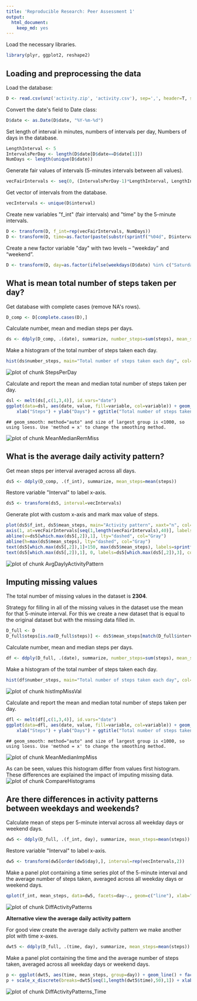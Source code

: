 ```yaml
---
title: 'Reproducible Research: Peer Assessment 1'
output:
  html_document:
    keep_md: yes
---
```


Load the necessary libraries.

```r
library(plyr, ggplot2, reshape2)
```

## Loading and preprocessing the data
Load the database:

```r
D <- read.csv(unz('activity.zip', 'activity.csv'), sep=',', header=T, stringsAsFactor=F)
```

Convert the date's field to Date class:

```r
D$date <- as.Date(D$date, "%Y-%m-%d")
```

Set length of interval in minutes, numbers of intervals per day, Numbers of days in the database.

```r
LengthInterval <- 5
IntervalsPerDay <- length(D$date[D$date==D$date[1]])
NumDays <- length(unique(D$date))
```

Generate fair values of intervals (5-minutes intervals between all values).

```r
vecFairIntervals <- seq(0, (IntervalsPerDay-1)*LengthInterval, LengthInterval)
```

Get vector of intervals from the database.

```r
vecIntervals <- unique(D$interval)
```

Create new variables "f_int" (fair intervals) and "time" by the 5-minute intervals.

```r
D <- transform(D, f_int=rep(vecFairIntervals, NumDays))
D <- transform(D, time=as.factor(paste(substr(sprintf("%04d", D$interval), 1, 2), ":", substr(sprintf("%04d", D$interval), 3, 4), sep="")))
```

Create a new factor variable "day" with two levels – “weekday” and “weekend”.

```r
D <- transform(D, day=as.factor(ifelse(weekdays(D$date) %in% c("Saturday","Sunday"),"weekend","weekday")))
```

## What is mean total number of steps taken per day?

Get database with complete cases (remove NA's rows).

```r
D_comp <- D[complete.cases(D),]
```

Calculate number, mean and median steps per days.

```r
ds <- ddply(D_comp, .(date), summarize, number_steps=sum(steps), mean_steps=mean(steps), median_steps=median(steps))
```

Make a histogram of the total number of steps taken each day.

```r
hist(ds$number_steps, main="Total number of steps taken each day", col="Red", xlab="Steps", ylab="Days")
```

![plot of chunk StepsPerDay](figure/StepsPerDay.png) 

Calculate and report the mean and median total number of steps taken per day.

```r
dsl <- melt(ds[,c(1,3,4)], id.vars="date")
ggplot(data=dsl, aes(date, value, fill=variable, col=variable)) + geom_point() + geom_smooth() +
    xlab("Steps") + ylab("Days") + ggtitle("Total number of steps taken each day")
```

```
## geom_smooth: method="auto" and size of largest group is <1000, so using loess. Use 'method = x' to change the smoothing method.
```

![plot of chunk MeanMedianRemMiss](figure/MeanMedianRemMiss.png) 


## What is the average daily activity pattern?

Get mean steps per interval averaged across all days.

```r
ds5 <- ddply(D_comp, .(f_int), summarize, mean_steps=mean(steps))
```

Restore variable "Interval" to label x-axis.

```r
ds5 <- transform(ds5, interval=vecIntervals)
```

Generate plot with custom x-axis and mark max value of steps.

```r
plot(ds5$f_int, ds5$mean_steps, main="Activity pattern", xaxt="n", col="Red", type="l", xlab="5-minute interval", ylab="Average total number of steps taken per day")
axis(1, at=vecFairIntervals[seq(1,length(vecFairIntervals),40)], labels=vecIntervals[seq(1,length(vecIntervals),40)])
abline(v=ds5[which.max(ds5[,2]),1], lty="dashed", col="Gray")
abline(h=max(ds5$mean_steps), lty="dashed", col="Gray")
text(ds5[which.max(ds5[,2]),1]+150, max(ds5$mean_steps), labels=sprintf("%4.2f", max(ds5$mean_steps)), col="Blue")
text(ds5[which.max(ds5[,2]),1], 0, labels=ds5[which.max(ds5[,2]),3], col="Blue")
```

![plot of chunk AvgDaylyActivityPattern](figure/AvgDaylyActivityPattern.png) 



## Imputing missing values


The total number of missing values in the dataset is **2304**.

Strategy for filling in all of the missing values in the dataset use the mean for that 5-minute interval. For this we create a new dataset that is equal to the original dataset but with the missing data filled in.

```r
D_full <- D
D_full$steps[is.na(D_full$steps)] <- ds5$mean_steps[match(D_full$interval, ds5$interval)][is.na(D_full$steps)]
```

Calculate number, mean and median steps per days.

```r
df <- ddply(D_full, .(date), summarize, number_steps=sum(steps), mean_steps=mean(steps), median_steps=median(steps))
```

Make a histogram of the total number of steps taken each day.

```r
hist(df$number_steps, main="Total number of steps taken each day", col="Red", xlab="Steps", ylab="Days")
```

![plot of chunk histImpMissVal](figure/histImpMissVal.png) 

Calculate and report the mean and median total number of steps taken per day.

```r
dfl <- melt(df[,c(1,3,4)], id.vars="date")
ggplot(data=dfl, aes(date, value, fill=variable, col=variable)) + geom_point() + geom_smooth() +
    xlab("Steps") + ylab("Days") + ggtitle("Total number of steps taken each day")
```

```
## geom_smooth: method="auto" and size of largest group is <1000, so using loess. Use 'method = x' to change the smoothing method.
```

![plot of chunk MeanMedianImpMiss](figure/MeanMedianImpMiss.png) 

As can be seen, values this histogram differ from values first histogram. These differences are explained the impact of imputing missing data.
![plot of chunk CompareHistograms](figure/CompareHistograms.png) 

## Are there differences in activity patterns between weekdays and weekends?

Calculate mean of steps per 5-minute interval across all weekday days or weekend days.

```r
dw5 <- ddply(D_full, .(f_int, day), summarize, mean_steps=mean(steps))
```

Restore variable "Interval" to label x-axis.

```r
dw5 <- transform(dw5[order(dw5$day),], interval=rep(vecIntervals,2))
```

Make a panel plot containing a time series plot of the 5-minute interval and the average number of steps taken, averaged across all weekday days or weekend days.

```r
qplot(f_int, mean_steps, data=dw5, facets=day~., geom=c("line"), xlab="5-minute interval", ylab="Average number of steps", main=expression("Average number of steps per interval taken across all days")) + scale_x_discrete(breaks=vecFairIntervals[seq(1,length(vecFairIntervals),20)], labels=vecIntervals[seq(1,length(vecIntervals),20)])
```

![plot of chunk DiffActivityPatterns](figure/DiffActivityPatterns.png) 


**Alternative view the average daily activity pattern**

For good view create the average daily activity pattern we make another plot with time x-axes.

```r
dwt5 <- ddply(D_full, .(time, day), summarize, mean_steps=mean(steps))
```

Make a panel plot containing the time and the average number of steps taken, averaged across all weekday days or weekend days.

```r
p <- ggplot(dwt5, aes(time, mean_steps, group=day)) + geom_line() + facet_grid(day~.) + ggtitle(expression("Average number of steps taken across all days"))
p + scale_x_discrete(breaks=dwt5[seq(1,length(dwt5$time),50),1]) + xlab("Time") + ylab("Average number of steps")
```

![plot of chunk DiffActivityPatterns_Time](figure/DiffActivityPatterns_Time.png) 
